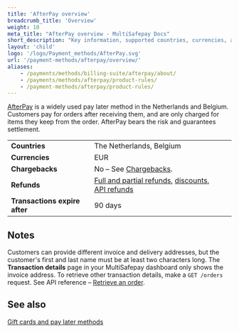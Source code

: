 ```yaml
---
title: 'AfterPay overview'
breadcrumb_title: 'Overview'
weight: 10
meta_title: "AfterPay overview - MultiSafepay Docs"
short_description: "Key information, supported countries, currencies, and features"
layout: 'child'
logo: '/logo/Payment_methods/AfterPay.svg'
url: '/payment-methods/afterpay/overview/'
aliases:
    - /payments/methods/billing-suite/afterpay/about/
    - /payments/methods/afterpay/product-rules/
    - /payment-methods/afterpay/product-rules/
---
```

[AfterPay](https://www.afterpay.nl/en/) is a widely used pay later method in the Netherlands and Belgium. Customers pay for orders after receiving them, and are only charged for items they keep from the order. AfterPay bears the risk and guarantees settlement.
 
|   |   |   |
|---|---|---|
| **Countries**  | The Netherlands, Belgium  | 
| **Currencies**  | EUR  | 
| **Chargebacks**  | No – See [Chargebacks](/payments/chargebacks/). | 
| **Refunds** | [Full and partial refunds](/refunds/full-partial/), [discounts](/refunds/discounts/), [API refunds](/refunds/pay-later/) |
| **Transactions expire after** | 90 days |

## Notes

Customers can provide different invoice and delivery addresses, but the customer's first and last name must be at least two characters long. The **Transaction details** page in your MultiSafepay dashboard only shows the invoice address. To retrieve other transaction details, make a `GET /orders` request. See API reference – [Retrieve an order](/api/#get-order-details). 

## See also

[Gift cards and pay later methods](/payment-methods/gift-cards/pay-later-methods/)







